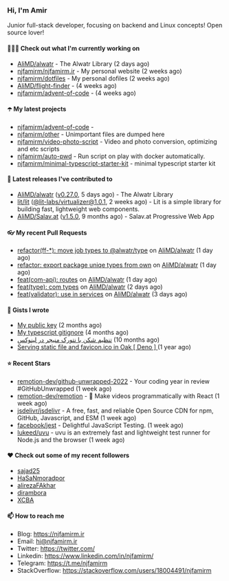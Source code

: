 ### Hi, I'm Amir

Junior full-stack developer, focusing on backend and Linux concepts!
Open source lover!

#### 👨🏻‍💻 Check out what I'm currently working on

- [AliMD/alwatr](https://github.com/AliMD/alwatr) - The Alwatr Library (2 days ago)
- [njfamirm/njfamirm.ir](https://github.com/njfamirm/njfamirm.ir) - My personal website (2 weeks ago)
- [njfamirm/dotfiles](https://github.com/njfamirm/dotfiles) - My personal dofiles (2 weeks ago)
- [AliMD/flight-finder](https://github.com/AliMD/flight-finder) -  (4 weeks ago)
- [njfamirm/advent-of-code](https://github.com/njfamirm/advent-of-code) -  (4 weeks ago)

#### ☂️ My latest projects

- [njfamirm/advent-of-code](https://github.com/njfamirm/advent-of-code) - 
- [njfamirm/other](https://github.com/njfamirm/other) - Unimportant files are dumped here
- [njfamirm/video-photo-script](https://github.com/njfamirm/video-photo-script) - Video and photo conversion, optimizing and etc scripts
- [njfamirm/auto-pwd](https://github.com/njfamirm/auto-pwd) - Run script on play with docker automatically.
- [njfamirm/minimal-typescript-starter-kit](https://github.com/njfamirm/minimal-typescript-starter-kit) - minimal typescript starter kit

#### 🎉 Latest releases I've contributed to

- [AliMD/alwatr](https://github.com/AliMD/alwatr) ([v0.27.0](https://github.com/AliMD/alwatr/releases/tag/v0.27.0), 5 days ago) - The Alwatr Library
- [lit/lit](https://github.com/lit/lit) ([@lit-labs/virtualizer@1.0.1](https://github.com/lit/lit/releases/tag/%40lit-labs/virtualizer%401.0.1), 2 weeks ago) - Lit is a simple library for building fast, lightweight web components.
- [AliMD/Salav.at](https://github.com/AliMD/Salav.at) ([v1.5.0](https://github.com/AliMD/Salav.at/releases/tag/v1.5.0), 9 months ago) - Salav.at Progressive Web App

#### 👓 My recent Pull Requests

- [refactor(ff-*): move job types to @alwatr/type](https://github.com/AliMD/alwatr/pull/613) on [AliMD/alwatr](https://github.com/AliMD/alwatr) (1 day ago)
- [refactor: export package uniqe types from own](https://github.com/AliMD/alwatr/pull/611) on [AliMD/alwatr](https://github.com/AliMD/alwatr) (1 day ago)
- [feat(com-api): routes](https://github.com/AliMD/alwatr/pull/610) on [AliMD/alwatr](https://github.com/AliMD/alwatr) (1 day ago)
- [feat(type): com types](https://github.com/AliMD/alwatr/pull/607) on [AliMD/alwatr](https://github.com/AliMD/alwatr) (2 days ago)
- [feat(validator): use in services](https://github.com/AliMD/alwatr/pull/604) on [AliMD/alwatr](https://github.com/AliMD/alwatr) (3 days ago)

#### 📓 Gists I wrote

- [My public key](https://gist.github.com/879f720c9ca74a0934ce571b7285ed34) (2 months ago)
- [My typescript gitignore](https://gist.github.com/6a40b1912daab3f91a02a7b53f3f76c3) (4 months ago)
- [تنظیم شکن با نتورک منیجر در لینوکس](https://gist.github.com/cc40c344e89bdcdf77085cbf1fc05162) (10 months ago)
- [Serving static file and favicon.ico in Oak [ Deno ] ](https://gist.github.com/9bcaca2b6a672e729c099193b4aafe9f) (1 year ago)

#### ⭐ Recent Stars

- [remotion-dev/github-unwrapped-2022](https://github.com/remotion-dev/github-unwrapped-2022) - Your coding year in review #GitHubUnwrapped (1 week ago)
- [remotion-dev/remotion](https://github.com/remotion-dev/remotion) - 🎥      Make videos programmatically with React (1 week ago)
- [jsdelivr/jsdelivr](https://github.com/jsdelivr/jsdelivr) - A free, fast, and reliable Open Source CDN for npm, GitHub, Javascript, and ESM (1 week ago)
- [facebook/jest](https://github.com/facebook/jest) - Delightful JavaScript Testing. (1 week ago)
- [lukeed/uvu](https://github.com/lukeed/uvu) - uvu is an extremely fast and lightweight test runner for Node.js and the browser (1 week ago)

#### ♥️ Check out some of my recent followers

- [sajad25](https://github.com/sajad25)
- [HaSaNmoradpor](https://github.com/HaSaNmoradpor)
- [alirezaFAkhar](https://github.com/alirezaFAkhar)
- [dirambora](https://github.com/dirambora)
- [XCBA](https://github.com/XCBA)

#### 📫 How to reach me

- Blog: https://njfamirm.ir
- Email: hi@njfamirm.ir
- Twitter: https://twitter.com/
- Linkedin: https://www.linkedin.com/in/njfamirm/
- Telegram: https://t.me/njfamirm
- StackOverflow: https://stackoverflow.com/users/18004491/njfamirm

